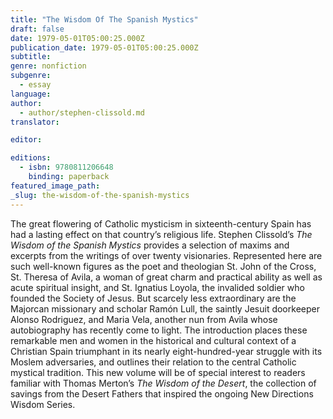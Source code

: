 ```yaml
---
title: "The Wisdom Of The Spanish Mystics"
draft: false
date: 1979-05-01T05:00:25.000Z
publication_date: 1979-05-01T05:00:25.000Z
subtitle:
genre: nonfiction
subgenre:
  - essay
language:
author:
  - author/stephen-clissold.md
translator:

editor:

editions:
  - isbn: 9780811206648
    binding: paperback
featured_image_path:
_slug: the-wisdom-of-the-spanish-mystics
---
```


The great flowering of Catholic mysticism in sixteenth-century Spain has had a lasting effect on that country’s religious life. Stephen Clissold’s _The Wisdom of the Spanish Mystics_ provides a selection of maxims and excerpts from the writings of over twenty visionaries. Represented here are such well-known figures as the poet and theologian St. John of the Cross, St. Theresa of Avila, a woman of great charm and practical ability as well as acute spiritual insight, and St. Ignatius Loyola, the invalided soldier who founded the Society of Jesus. But scarcely less extraordinary are the Majorcan missionary and scholar Ramón Lull, the saintly Jesuit doorkeeper Alonso Rodriguez, and Maria Vela, another nun from Avila whose autobiography has recently come to light. The introduction places these remarkable men and women in the historical and cultural context of a Christian Spain triumphant in its nearly eight-hundred-year struggle with its Moslem adversaries, and outlines their relation to the central Catholic mystical tradition. This new volume will be of special interest to readers familiar with Thomas Merton’s _The Wisdom of the Desert_, the collection of savings from the Desert Fathers that inspired the ongoing New Directions Wisdom Series.

